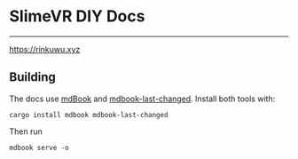 # SlimeVR DIY Docs

---

https://rinkuwu.xyz

## Building

The docs use [mdBook](https://github.com/rust-lang/mdBook) and [mdbook-last-changed](https://github.com/badboy/mdbook-last-changed). Install both tools with:

```shell
cargo install mdbook mdbook-last-changed
```

Then run

```shell
mdbook serve -o
```